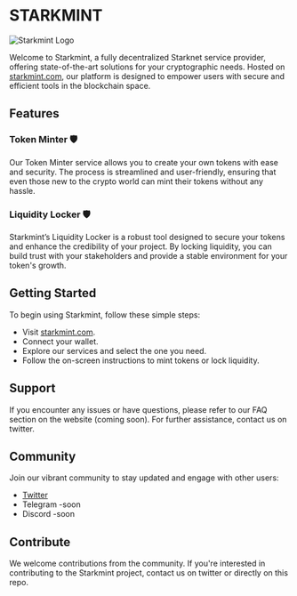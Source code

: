 # STARKMINT

![Starkmint Logo](https://www.starkmint.com/_next/image?url=%2Fboilr3.png&w=640&q=75)

Welcome to Starkmint, a fully decentralized Starknet service provider, offering state-of-the-art solutions for your cryptographic needs. Hosted on [starkmint.com](https://starkmint.com), our platform is designed to empower users with secure and efficient tools in the blockchain space.

## Features
### Token Minter 🛡️
Our Token Minter service allows you to create your own tokens with ease and security. The process is streamlined and user-friendly, ensuring that even those new to the crypto world can mint their tokens without any hassle.

### Liquidity Locker 🛡️
Starkmint’s Liquidity Locker is a robust tool designed to secure your tokens and enhance the credibility of your project. By locking liquidity, you can build trust with your stakeholders and provide a stable environment for your token's growth.

## Getting Started
To begin using Starkmint, follow these simple steps:

- Visit [starkmint.com](https://starkmint.com).
- Connect your wallet.
- Explore our services and select the one you need.
- Follow the on-screen instructions to mint tokens or lock liquidity.

## Support
If you encounter any issues or have questions, please refer to our FAQ section on the website (coming soon). For further assistance, contact us on twitter.

## Community
Join our vibrant community to stay updated and engage with other users:
- [Twitter](https://twitter.com/starkminzor)
- Telegram -soon
- Discord -soon

## Contribute
We welcome contributions from the community. If you're interested in contributing to the Starkmint project, contact us on twitter or directly on this repo.